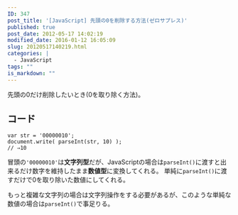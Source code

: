 ```yaml
---
ID: 347
post_title: '[JavaScript] 先頭の0を削除する方法(ゼロサプレス)'
published: true
post_date: 2012-05-17 14:02:19
modified_date: 2016-01-12 16:05:09
slug: 20120517140219.html
categories: |
  - JavaScript
tags: ""
is_markdown: ""
---
```

先頭の0だけ削除したいとき(0を取り除く方法)。
<!--more-->
<h2>コード</h2>
<pre class="language-javascript"><code>var str = '00000010';
document.write( parseInt(str, 10) );
// ⇒10</code></pre>

冒頭の<code>'00000010'</code>は<b>文字列型</b>だが、JavaScriptの場合は<code>parseInt()</code>に渡すと出来るだけ数字を維持したまま<b>数値型</b>に変換してくれる。
単純に<code>parseInt()</code>に渡すだけで0を取り除いた数値にしてくれる。

もっと複雑な文字列の場合は文字列操作をする必要があるが、このような単純な数値の場合は<code>parseInt()</code>で事足りる。